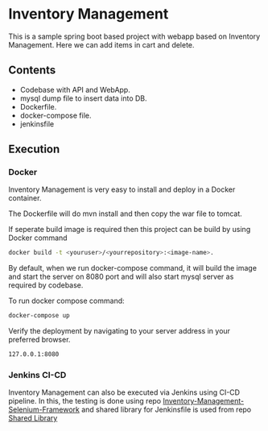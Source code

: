 # Inventory Management
This is a sample spring boot based project with webapp based on Inventory Management. Here we can add items in cart and delete. 

## Contents
- Codebase with API and WebApp.
- mysql dump file to insert data into DB.
- Dockerfile.
- docker-compose file.
- jenkinsfile

## Execution

### Docker
Inventory Management is very easy to install and deploy in a Docker container.

The Dockerfile will do mvn install and then copy the war file to tomcat. 

If seperate build image is required then this project can be build by using Docker command 
```sh
docker build -t <youruser>/<yourrepository>:<image-name>.
```

By default, when we run docker-compose command, it will build the image and start the server on 8080 port and will also start mysql server as required by codebase. 

To run docker compose command: 

```sh
docker-compose up
```
Verify the deployment by navigating to your server address in
your preferred browser.

```sh
127.0.0.1:8080
```


### Jenkins CI-CD
Inventory Management can also be executed via Jenkins using CI-CD pipeline.
In this, the testing is done using repo [Inventory-Management-Selenium-Framework](https://github.com/vernekarakshata/Inventory-Management-Selenium-Framework) and shared library for Jenkinsfile is used from repo [Shared Library](https://github.com/vernekarakshata/shared-library)
